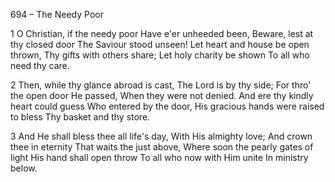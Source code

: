 694 – The Needy Poor


1
O Christian, if the needy poor
Have e'er unheeded been,
Beware, lest at thy closed door
The Saviour stood unseen!
Let heart and house be open thrown,
Thy gifts with others share;
Let holy charity be shown
To all who need thy care.

2
Then, while thy glance abroad is cast,
The Lord is by thy side;
For thro' the open door He passed,
When they were not denied.
And ere thy kindly heart could guess
Who entered by the door,
His gracious hands were raised to bless
Thy basket and thy store.

3
And He shall bless thee all life's day,
With His almighty love;
And crown thee in eternity
That waits the just above,
Where soon the pearly gates of light
His hand shall open throw
To all who now with Him unite
In ministry below.
